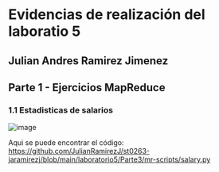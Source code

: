 # Evidencias de realización del laboratio 5 
## Julian Andres Ramirez Jimenez

## Parte 1 - Ejercicios MapReduce

### 1.1 Estadisticas de salarios
![image](https://github.com/JulianRamirezJ/st0263-jaramirezj/assets/57159295/75b0f232-060f-4ad4-b68d-a858835110be)

Aqui se puede encontrar el código: https://github.com/JulianRamirezJ/st0263-jaramirezj/blob/main/laboratorio5/Parte3/mr-scripts/salary.py

###
